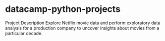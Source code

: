 # datacamp-python-projects

Project Description
Explore Netflix movie data and perform exploratory data analysis for a production company to uncover insights about movies from a particular decade.
